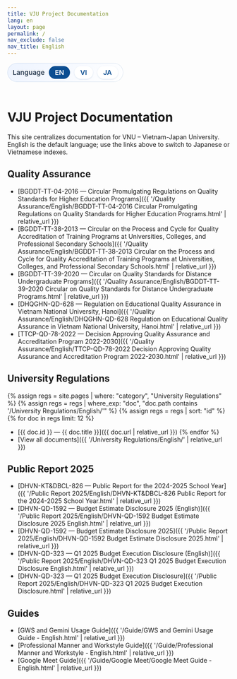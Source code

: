 ```yaml
---
title: VJU Project Documentation
lang: en
layout: page
permalink: /
nav_exclude: false
nav_title: English
---
```


<style>
  .language-switcher {
    display: inline-flex;
    align-items: center;
    gap: 0.6rem;
    padding: 0.45rem 0.75rem;
    border-radius: 999px;
    background: linear-gradient(135deg, #eef4ff 0%, #ffffff 100%);
    box-shadow: inset 0 0 0 1px rgba(11, 77, 145, 0.12);
    margin: 0 0 1.5rem;
    font-size: 0.95rem;
  }

  .language-switcher span {
    font-weight: 600;
    color: #2d3e52;
  }

  .language-switcher a,
  .language-switcher strong {
    padding: 0.3rem 0.85rem;
    border-radius: 999px;
    text-decoration: none;
    font-weight: 600;
  }

  .language-switcher a {
    color: #0b4d91;
    background: #ffffff;
    box-shadow: 0 1px 3px rgba(11, 77, 145, 0.15);
    transition: background 0.15s ease, color 0.15s ease, box-shadow 0.15s ease;
  }

  .language-switcher a:hover,
  .language-switcher a:focus-visible {
    background: #0b4d91;
    color: #ffffff;
    box-shadow: 0 4px 10px rgba(11, 77, 145, 0.2);
  }

  .language-switcher strong {
    color: #ffffff;
    background: #0b4d91;
  }

  details.collection-toggle {
    margin-top: 1.1rem;
    border-radius: 12px;
    border: 1px solid rgba(11, 77, 145, 0.12);
    background: #f7fbff;
    padding: 0.75rem 1rem;
  }

  details.collection-toggle summary {
    cursor: pointer;
    font-weight: 600;
    color: #0b4d91;
    list-style: none;
  }

  details.collection-toggle summary::-webkit-details-marker {
    display: none;
  }

  details.collection-toggle[open] {
    box-shadow: 0 8px 20px rgba(11, 77, 145, 0.12);
  }

  .collection-toggle__body {
    margin-top: 0.7rem;
  }

  .collection-toggle__body .document-list {
    margin: 0;
    padding-left: 1.1rem;
  }

  .collection-toggle__body .document-list li {
    margin-bottom: 0.4rem;
  }
</style>

<div class="language-switcher" role="navigation" aria-label="Language switcher">
  <span>Language</span>
  <strong>EN</strong>
  <a href="{{ '/vi/' | relative_url }}">VI</a>
  <a href="{{ '/ja/' | relative_url }}">JA</a>
</div>

# VJU Project Documentation

This site centralizes documentation for VNU – Vietnam-Japan University. English is the default language; use the links above to switch to Japanese or Vietnamese indexes.

## Quality Assurance

- [BGDDT-TT-04-2016 — Circular Promulgating Regulations on Quality Standards for Higher Education Programs]({{ '/Quality Assurance/English/BGDDT-TT-04-2016 Circular Promulgating Regulations on Quality Standards for Higher Education Programs.html' | relative_url }})
- [BGDDT-TT-38-2013 — Circular on the Process and Cycle for Quality Accreditation of Training Programs at Universities, Colleges, and Professional Secondary Schools]({{ '/Quality Assurance/English/BGDDT-TT-38-2013 Circular on the Process and Cycle for Quality Accreditation of Training Programs at Universities, Colleges, and Professional Secondary Schools.html' | relative_url }})
- [BGDDT-TT-39-2020 — Circular on Quality Standards for Distance Undergraduate Programs]({{ '/Quality Assurance/English/BGDDT-TT-39-2020 Circular on Quality Standards for Distance Undergraduate Programs.html' | relative_url }})
- [DHQGHN-QD-628 — Regulation on Educational Quality Assurance in Vietnam National University, Hanoi]({{ '/Quality Assurance/English/DHQGHN-QD-628 Regulation on Educational Quality Assurance in Vietnam National University, Hanoi.html' | relative_url }})
- [TTCP-QD-78-2022 — Decision Approving Quality Assurance and Accreditation Program 2022-2030]({{ '/Quality Assurance/English/TTCP-QD-78-2022 Decision Approving Quality Assurance and Accreditation Program 2022-2030.html' | relative_url }})

## University Regulations

{% assign regs = site.pages | where: "category", "University Regulations" %}
{% assign regs = regs | where_exp: "doc", "doc.path contains '/University Regulations/English/'" %}
{% assign regs = regs | sort: "id" %}
{% for doc in regs limit: 12 %}
- [{{ doc.id }} — {{ doc.title }}]({{ doc.url | relative_url }})
{% endfor %}
- [View all documents]({{ '/University Regulations/English/' | relative_url }})

## Public Report 2025

- [DHVN-KT&DBCL-826 — Public Report for the 2024-2025 School Year]({{ '/Public Report 2025/English/DHVN-KT&DBCL-826 Public Report for the 2024-2025 School Year.html' | relative_url }})
- [DHVN-QD-1592 — Budget Estimate Disclosure 2025 (English)]({{ '/Public Report 2025/English/DHVN-QD-1592 Budget Estimate Disclosure 2025 English.html' | relative_url }})
- [DHVN-QD-1592 — Budget Estimate Disclosure 2025]({{ '/Public Report 2025/English/DHVN-QD-1592 Budget Estimate Disclosure 2025.html' | relative_url }})
- [DHVN-QD-323 — Q1 2025 Budget Execution Disclosure (English)]({{ '/Public Report 2025/English/DHVN-QD-323 Q1 2025 Budget Execution Disclosure English.html' | relative_url }})
- [DHVN-QD-323 — Q1 2025 Budget Execution Disclosure]({{ '/Public Report 2025/English/DHVN-QD-323 Q1 2025 Budget Execution Disclosure.html' | relative_url }})

## Guides

- [GWS and Gemini Usage Guide]({{ '/Guide/GWS and Gemini Usage Guide - English.html' | relative_url }})
- [Professional Manner and Workstyle Guide]({{ '/Guide/Professional Manner and Workstyle - English.html' | relative_url }})
- [Google Meet Guide]({{ '/Guide/Google Meet/Google Meet Guide - English.html' | relative_url }})

